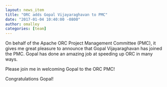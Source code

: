 ```yaml
---
layout: news_item
title: "ORC adds Gopal Vijayaraghavan to PMC"
date: "2017-01-04 10:40:00 -0800"
author: omalley
categories: [team]
---
```


 On behalf of the Apache ORC Project Management Committee (PMC), it gives
me great pleasure to announce that Gopal Vijayaraghavan has joined the PMC.
Gopal has done an amazing job at speeding up ORC in many ways.

Please join me in welcoming Gopal to the ORC PMC!

Congratulations Gopal!
